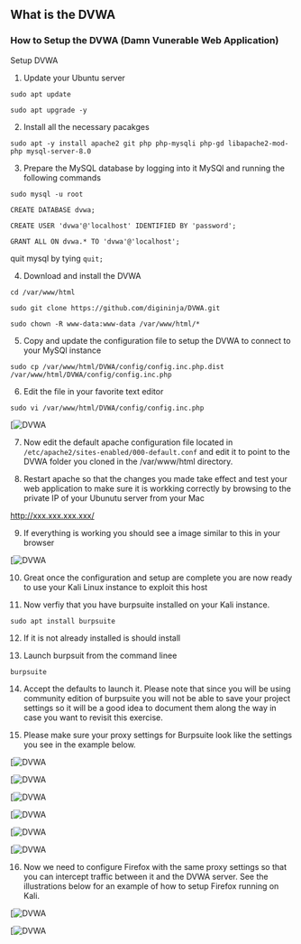 ## What is the DVWA


### How to Setup the DVWA (Damn Vunerable Web Application)

Setup DVWA

1. Update your Ubuntu server

`sudo apt update`

`sudo apt upgrade -y`


2. Install all the necessary pacakges

`sudo apt -y install apache2 git php php-mysqli php-gd libapache2-mod-php mysql-server-8.0`

3. Prepare the MySQL database by logging into it MySQl and running the following commands

`sudo mysql -u root`

`CREATE DATABASE dvwa;`

`CREATE USER 'dvwa'@'localhost' IDENTIFIED BY 'password';`

`GRANT ALL ON dvwa.* TO 'dvwa'@'localhost';`

quit mysql by tying `quit;`

4. Download and install the DVWA

`cd /var/www/html`

`sudo git clone https://github.com/digininja/DVWA.git`

`sudo chown -R www-data:www-data /var/www/html/*`


5. Copy and update the configuration file to setup the DVWA to connect to your MySQl instance

`sudo cp /var/www/html/DVWA/config/config.inc.php.dist /var/www/html/DVWA/config/config.inc.php`

6. Edit the file in your favorite text editor

`sudo vi /var/www/html/DVWA/config/config.inc.php`

[![DVWA](dvwa-config.png)

7. Now edit the default apache configuration file located in `/etc/apache2/sites-enabled/000-default.conf` and edit it to point to the DVWA folder you cloned in the /var/www/html directory.

8. Restart apache so that the changes you made take effect and test your web application to make sure it is workking correctly by browsing to the private IP of your Ubunutu server from your Mac

http://xxx.xxx.xxx.xxx/

9. If everything is working you should see a image similar to this in your browser

[![DVWA](dvwa-home.png)

10. Great once the configuration and setup are complete you are now ready to use your Kali Linux instance to exploit this host

11. Now verfiy that you have burpsuite installed on your Kali instance.

`sudo apt install burpsuite`

12. If it is not already installed is should install

13. Launch burpsuit from the command linee

`burpsuite`

14. Accept the defaults to launch it. Please note that since you will be using community edition of burpsuite you will not be able to save your project settings so it will be a good idea to document them along the way in case you want to revisit this exercise.

15. Please make sure your proxy settings for Burpsuite look like the settings you see in the example below.

[![DVWA](1-burpsuite.png)

[![DVWA](2-burpsuite.png)

[![DVWA](3-burpsuite.png)

[![DVWA](4-burpsuite.png)

[![DVWA](5-burpsuite.png)

[![DVWA](6-burpsuite.png)

16. Now we need to configure Firefox with the same proxy settings so that you can intercept traffic between it and the DVWA server. See the illustrations below for an example of how to setup Firefox running on Kali.


[![DVWA](1-firefox.png)

[![DVWA](2-firefox.png)
